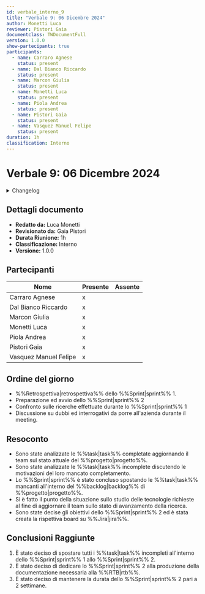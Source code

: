 ```yaml
---
id: verbale_interno_9
title: "Verbale 9: 06 Dicembre 2024"
author: Monetti Luca
reviewer: Pistori Gaia
documentclass: TWDocumentFull
version: 1.0.0
show-partecipants: true
participants:
  - name: Carraro Agnese
    status: present
  - name: Dal Bianco Riccardo
    status: present
  - name: Marcon Giulia
    status: present
  - name: Monetti Luca
    status: present
  - name: Piola Andrea
    status: present
  - name: Pistori Gaia
    status: present
  - name: Vasquez Manuel Felipe
    status: present
duration: 1h
classification: Interno
---
```


<!-- ::: {.no-export} -->

# Verbale 9: 06 Dicembre 2024

<details>
  <summary>Changelog</summary>

<!-- ::: -->

| Data       | Versione | Descrizione                 | Autore       | Data Approvazione | Approvatore  |
| ---------- | -------- | --------------------------- | ------------ | ----------------- | ------------ |
| 09/11/2024 | 1.0.0    | Prima stesura del documento | Monetti Luca | 11/12/2024        | Pistori Gaia |

Table: Changelog

<!-- ::: {.no-export} -->

</details>

## Dettagli documento

- **Redatto da:** Luca Monetti
- **Revisionato da:** Gaia Pistori
- **Durata Riunione:** 1h
- **Classificazione:** Interno
- **Versione:** 1.0.0

## Partecipanti

| Nome                  | Presente | Assente |
| --------------------- | -------- | ------- |
| Carraro Agnese        | x        |         |
| Dal Bianco Riccardo   | x        |         |
| Marcon Giulia         | x        |         |
| Monetti Luca          | x        |         |
| Piola Andrea          | x        |         |
| Pistori Gaia          | x        |         |
| Vasquez Manuel Felipe | x        |         |

<!-- ::: -->

## Ordine del giorno

- %%Retrospettiva|retrospettiva%% dello %%Sprint|sprint%% 1.
- Preparazione ed avvio dello %%Sprint|sprint%% 2
- Confronto sulle ricerche effettuate durante lo %%Sprint|sprint%% 1
- Discussione su dubbi ed interrogativi da porre all'azienda durante il meeting.

## Resoconto

- Sono state analizzate le %%task|task%% completate aggiornando il team sul stato attuale del %%progetto|progetto%%.
- Sono state analizzate le %%task|task%% incomplete discutendo le motivazioni del loro mancato completamento.
- Lo %%Sprint|sprint%% è stato concluso spostando le %%task|task%% mancanti all'interno del %%backlog|backlog%% di %%progetto|progetto%%.
- Si è fatto il punto della situazione sullo studio delle tecnologie richieste al fine di aggiornare il team sullo stato di avanzamento della ricerca.
- Sono state decise gli obiettivi dello %%Sprint|sprint%% 2 ed è stata creata la rispettiva board su %%Jira|jira%%.

## Conclusioni Raggiunte

1. È stato deciso di spostare tutti i %%task|task%% incompleti all'interno dello %%Sprint|sprint%% 1 allo %%Sprint|sprint%% 2.
2. È stato deciso di dedicare lo %%Sprint|sprint%% 2 alla produzione della documentazione necessaria alla %%RTB|rtb%%.
3. È stato deciso di mantenere la durata dello %%Sprint|sprint%% 2 pari a 2 settimane.
